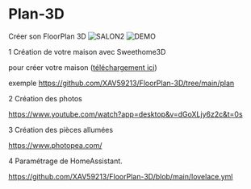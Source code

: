 # Plan-3D
Créer son FloorPlan 3D
![SALON2](https://github.com/user-attachments/assets/1ee42076-7191-4875-bdd9-020f74329f52)
![DEMO](https://github.com/user-attachments/assets/694e8725-9414-497e-859f-d945d662e27f)


1 Création de votre maison avec Sweethome3D

pour créer votre maison ([téléchargement ici](https://www.sweethome3d.com/fr/))

exemple https://github.com/XAV59213/FloorPlan-3D/tree/main/plan

2 Création des photos

https://www.youtube.com/watch?app=desktop&v=dGoXLjy6z2c&t=0s

3 Création des pièces allumées

https://www.photopea.com/

4 Paramétrage de HomeAssistant.

https://github.com/XAV59213/FloorPlan-3D/blob/main/lovelace.yml
